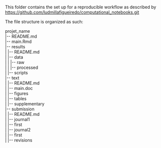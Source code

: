 This folder contains the set up for a reproducible workflow as described by https://github.com/ludmillafigueiredo/computational_notebooks.git

The file structure is organized as such:

projet_name  
|-- README.md  
|-- main.Rmd  
|-- results  
|   |-- README.md  
|   |-- data  
|   |   |-- raw  
|   |   |-- processed  
|   |-- scripts  
|-- text  
|   |-- README.md  
|   |-- main.doc  
|   |-- figures  
|   |-- tables  
|   |-- supplementary  
|-- submission  
|   |-- README.md  
|   |-- journal1  
|       |-- first  
|   |-- journal2  
|       |-- first  
|       |-- revisions  
